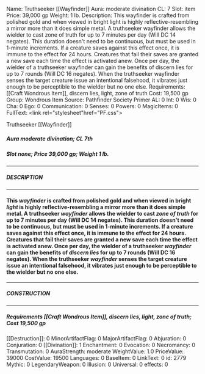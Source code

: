 Name: Truthseeker [[Wayfinder]]
Aura: moderate divination
CL: 7
Slot: item
Price: 39,000 gp
Weight: 1 lb.
Description: This wayfinder is crafted from polished gold and when viewed in bright light is highly reflective-resembling a mirror more than it does simple metal. A truthseeker wayfinder allows the wielder to cast zone of truth for up to 7 minutes per day (Will DC 14 negates). This duration doesn't need to be continuous, but must be used in 1-minute increments. If a creature saves against this effect once, it is immune to the effect for 24 hours. Creatures that fail their saves are granted a new save each time the effect is activated anew. Once per day, the wielder of a truthseeker wayfinder can gain the benefits of discern lies for up to 7 rounds (Will DC 16 negates). When the truthseeker wayfinder senses the target creature issue an intentional falsehood, it vibrates just enough to be perceptible to the wielder but no one else.
Requirements: [[Craft Wondrous Item]], discern lies, light, zone of truth
Cost: 19,500 gp
Group: Wondrous Item
Source: Pathfinder Society Primer
AL: 0
Int: 0
Wis: 0
Cha: 0
Ego: 0
Communication: 0
Senses: 0
Powers: 0
MagicItems: 0
FullText: <link rel="stylesheet"href="PF.css"><div class="heading"><p class="alignleft">Truthseeker [[Wayfinder]]</p><div style="clear: both;"></div></div><div><h5><b>Aura </b>moderate divination; <b>CL </b>7th</h5><h5><b>Slot </b>none; <b>Price </b>39,000 gp; <b>Weight </b>1 lb.</h5></div><hr/><div><h5><b>DESCRIPTION</b></h5></div><hr/><div><h4><p>This <i>wayfinder</i> is crafted from polished gold and when viewed in bright <i>light</i> is highly reflective-resembling a mirror more than it does simple metal. A truthseeker <i>wayfinder</i> allows the wielder to cast <i>zone of truth</i> for up to 7 minutes per day (Will DC 14 negates). This duration doesn't need to be continuous, but must be used in 1-minute increments. If a creature saves against this effect once, it is immune to the effect for 24 hours. Creatures that fail their saves are granted a new save each time the effect is activated anew. Once per day, the wielder of a truthseeker <i>wayfinder</i> can gain the benefits of <i>discern lies</i> for up to 7 rounds (Will DC 16 negates). When the truthseeker <i>wayfinder</i> senses the target creature issue an intentional falsehood, it vibrates just enough to be perceptible to the wielder but no one else.</p></h4></div><hr/><div><h5><b>CONSTRUCTION</b></h5></div><hr/><div><h5><b>Requirements </b>[[Craft Wondrous Item]], <i>discern lies</i>, <i>light</i>, <i>zone of truth</i>; <b>Cost </b>19,500 gp</h5></div>
[[Destruction]]: 0
MinorArtifactFlag: 0
MajorArtifactFlag: 0
Abjuration: 0
Conjuration: 0
[[Divination]]: 1
Enchantment: 0
Evocation: 0
Necromancy: 0
Transmutation: 0
AuraStrength: moderate
WeightValue: 1.0
PriceValue: 39000
CostValue: 19500
Languages: 0
BaseItem: 0
LinkText: 0
id: 2779
Mythic: 0
LegendaryWeapon: 0
Illusion: 0
Universal: 0
effects: 0
